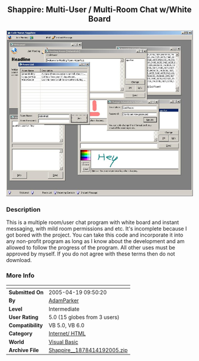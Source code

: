 ﻿<div align="center">

## Shappire: Multi\-User / Multi\-Room Chat w/White Board

<img src="PIC2005419954527085.jpg">
</div>

### Description

This is a multiple room/user chat program with white board and instant messaging, with mild room permissions and etc. It's incomplete because I got bored with the project. You can take this code and incorporate it into any non-profit program as long as I know about the development and am allowed to follow the progress of the program. All other uses must be approved by myself. If you do not agree with these terms then do not download.
 
### More Info
 


<span>             |<span>
---                |---
**Submitted On**   |2005-04-19 09:50:20
**By**             |[AdamParker](https://github.com/Planet-Source-Code/PSCIndex/blob/master/ByAuthor/adamparker.md)
**Level**          |Intermediate
**User Rating**    |5.0 (15 globes from 3 users)
**Compatibility**  |VB 5\.0, VB 6\.0
**Category**       |[Internet/ HTML](https://github.com/Planet-Source-Code/PSCIndex/blob/master/ByCategory/internet-html__1-34.md)
**World**          |[Visual Basic](https://github.com/Planet-Source-Code/PSCIndex/blob/master/ByWorld/visual-basic.md)
**Archive File**   |[Shappire\_\_1878414192005\.zip](https://github.com/Planet-Source-Code/adamparker-shappire-multi-user-multi-room-chat-w-white-board__1-60092/archive/master.zip)








